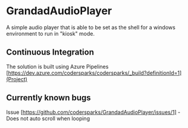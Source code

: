 # GrandadAudioPlayer
A simple audio player that is able to be set as the shell for a windows environment to run in "kiosk" mode.

## Continuous Integration
The solution is built using Azure Pipelines [https://dev.azure.com/codersparks/codersparks/_build?definitionId=1](Project)

## Currently known bugs
Issue [https://github.com/codersparks/GrandadAudioPlayer/issues/1] - Does not auto scroll when looping
